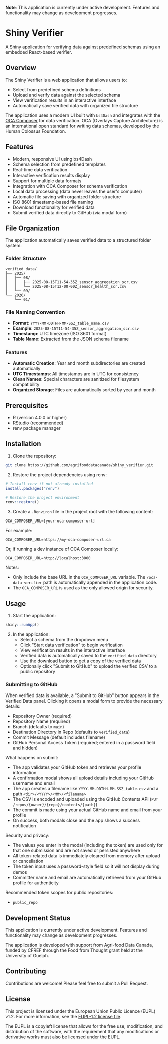 **Note**: This application is currently under active development. Features and functionality may change as development progresses.

# Shiny Verifier

A Shiny application for verifying data against predefined schemas using an embedded React-based verifier.

## Overview

The Shiny Verifier is a web application that allows users to:
- Select from predefined schema definitions
- Upload and verify data against the selected schema
- View verification results in an interactive interface
- Automatically save verified data with organized file structure

The application uses a modern UI built with `bs4Dash` and integrates with the [OCA Composer](https://github.com/agrifooddatacanada/OCA_Composer) for data verification. OCA (Overlays Capture Architecture) is an international open standard for writing data schemas, developed by the Human Colossus Foundation.

## Features

- Modern, responsive UI using bs4Dash
- Schema selection from predefined templates
- Real-time data verification
- Interactive verification results display
- Support for multiple data formats
- Integration with OCA Composer for schema verification
- Local data processing (data never leaves the user's computer)
- Automatic file saving with organized folder structure
- ISO 8601 timestamp-based file naming
- Download functionality for verified data
- Submit verified data directly to GitHub (via modal form)

## File Organization

The application automatically saves verified data to a structured folder system:

### Folder Structure
```
verified_data/
├── 2025/
│   ├── 08/
│   │   ├── 2025-08-15T11-54-35Z_sensor_aggregation_scr.csv
│   │   └── 2025-08-15T12-00-00Z_sensor_health_scr.csv
│   └── 09/
└── 2026/
    └── 01/
```

### File Naming Convention
- **Format**: `YYYY-MM-DDTHH-MM-SSZ_table_name.csv`
- **Example**: `2025-08-15T11-54-35Z_sensor_aggregation_scr.csv`
- **Timestamp**: UTC timezone (ISO 8601 format)
- **Table Name**: Extracted from the JSON schema filename

### Features
- **Automatic Creation**: Year and month subdirectories are created automatically
- **UTC Timestamps**: All timestamps are in UTC for consistency
- **Clean Names**: Special characters are sanitized for filesystem compatibility
- **Organized Storage**: Files are automatically sorted by year and month

## Prerequisites

- R (version 4.0.0 or higher)
- RStudio (recommended)
- renv package manager

## Installation

1. Clone the repository:
```bash
git clone https://github.com/agrifooddatacanada/shiny_verifier.git
```

2. Restore the project dependencies using renv:
```R
# Install renv if not already installed
install.packages("renv")

# Restore the project environment
renv::restore()
```

3. Create a `.Renviron` file in the project root with the following content:
```
OCA_COMPOSER_URL=[your-oca-composer-url]
```

For example:
```
OCA_COMPOSER_URL=https://my-oca-composer-url.ca
```

Or, if running a dev instance of OCA Composer locally:
```
OCA_COMPOSER_URL=http://localhost:3000
```

Notes:
- Only include the base URL in the `OCA_COMPOSER_URL` variable. The `/oca-data-verifier` path is automatically appended in the application code.
- The `OCA_COMPOSER_URL` is used as the only allowed origin for security.

## Usage

1. Start the application:
```R
shiny::runApp()
```

2. In the application:
   - Select a schema from the dropdown menu
   - Click "Start data verification" to begin verification
   - View verification results in the interactive interface
   - Verified data is automatically saved to the `verified_data` directory
   - Use the download button to get a copy of the verified data
   - Optionally click "Submit to GitHub" to upload the verified CSV to a public repository

### Submitting to GitHub

When verified data is available, a "Submit to GitHub" button appears in the Verified Data panel. Clicking it opens a modal form to provide the necessary details:

- Repository Owner (required)
- Repository Name (required)
- Branch (defaults to `main`)
- Destination Directory in Repo (defaults to `verified_data`)
- Commit Message (default includes filename)
- GitHub Personal Access Token (required; entered in a password field and hidden)

What happens on submit:
- The app validates your GitHub token and retrieves your profile information
- A confirmation modal shows all upload details including your GitHub username and email
- The app creates a filename like `YYYY-MM-DDTHH-MM-SSZ_table.csv` and a path `<dir>/<YYYY>/<MM>/<filename>`
- The CSV is encoded and uploaded using the GitHub Contents API (`PUT /repos/{owner}/{repo}/contents/{path}`)
- The commit is made using your actual GitHub name and email from your profile
- On success, both modals close and the app shows a success notification

Security and privacy:
- The values you enter in the modal (including the token) are used only for that one submission and are not saved or persisted anywhere
- All token-related data is immediately cleared from memory after upload or cancellation
- The token input uses a password-style field so it will not display during demos
- Committer name and email are automatically retrieved from your GitHub profile for authenticity

Recommended token scopes for public repositories:
- `public_repo`

## Development Status

This application is currently under active development. Features and functionality may change as development progresses.

The application is developed with support from Agri-food Data Canada, funded by CFREF through the Food from Thought grant held at the University of Guelph.

## Contributing

Contributions are welcome! Please feel free to submit a Pull Request.

## License

This project is licensed under the European Union Public Licence (EUPL) v1.2. For more information, see the [EUPL-1.2 license file](LICENSE).

The EUPL is a copyleft license that allows for the free use, modification, and distribution of the software, with the requirement that any modifications or derivative works must also be licensed under the EUPL.
